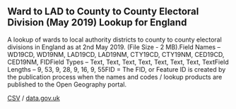 ## Ward to LAD to County to County Electoral Division (May 2019) Lookup for England

A lookup of wards to local authority districts to county to county electoral divisions in England as at 2nd May 2019. (File Size - 2 MB).Field Names – WD19CD, WD19NM, LAD19CD, LAD19NM, CTY19CD, CTY19NM, CED19CD, CED19NM, FIDField Types – Text, Text, Text, Text, Text, Text, Text, TextField Lengths – 9, 53, 9, 28, 9, 16, 9, 55FID = The FID,
or Feature ID is created by the publication process when the names and codes /
lookup products are published to the Open Geography portal. 

[CSV](csv/080.csv) / [data.gov.uk](https://data.gov.uk/dataset/d87e2583-68f4-4660-b2bd-73f2097263b0/ward-to-lad-to-county-to-county-electoral-division-may-2019-lookup-for-england)

